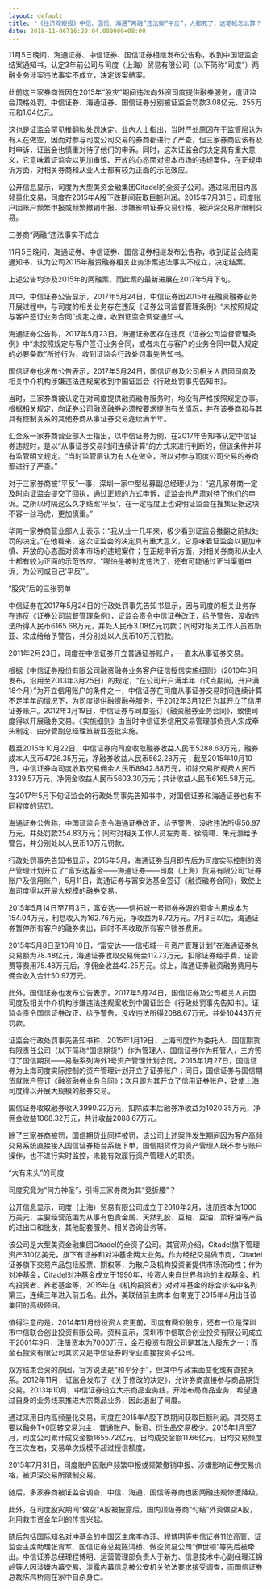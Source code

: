 ```yaml
---
layout: default
title: "《经济观察报》中信、国信、海通”两融”违法案“平反”，人都死了，这笔帐怎么算？"
date: 2018-11-06T16:20:04.000000+08:00
---
```


11月5日晚间，海通证券、中信证券、国信证券相继发布公告称，收到中国证监会结案通知书，认定3年前公司与司度（上海）贸易有限公司（以下简称“司度”）两融业务涉案违法事实不成立，决定该案结案。

此前这三家券商皆因在2015年“股灾”期间违法向外资司度提供融券服务，遭证监会顶格处罚，中信证券、海通证券、国信证券分别被证监会罚款3.08亿元、255万元和1.04亿元。

这也是证监会罕见推翻拟处罚决定。业内人士指出，当时严处原因在于监管层认为有人在做空，因而对参与司度公司交易的券商都进行了严查，但三家券商应该有及时申诉，证监会也慎重对待了他们的申诉。同时，这次证监会的决定具有重大意义，它意味着证监会以更加审慎、开放的心态面对资本市场的违规案件，在正规申诉方面，对相关券商和从业人士都有较为正面的示范效应。

公开信息显示，司度为大型美资金融集团Citadel的全资子公司。通过采用日内高频量化交易，司度在2015年A股下跌期间获取巨额利润。2015年7月31日，司度账户因账户频繁申报或频繁撤销申报、涉嫌影响证券交易价格，被沪深交易所限制交易。

三券商“两融“违法事实不成立

11月5日晚间，海通证券、中信证券、国信证券相继发布公告称，收到证监会结案通知书，认为公司2015年融资融券相关业务涉案违法事实不成立，决定结案。

上述公告均涉及2015年的两融案，而此案的最新进展在2017年5月下旬。

其中，中信证券公告显示，2017年5月24日，中信证券因2015年在融资融券业务开展过程中，与司度的相关业务存在违反《证券公司监督管理条例》“未按照规定与客户签订业务合同”规定之嫌，收到证监会调查通知书。

海通证券公告称，2017年5月23日，海通证券因存在违反《证券公司监督管理条例》中“未按照规定与客户签订业务合同，或者未在与客户的业务合同中载入规定的必要条款”所述行为，收到证监会行政处罚事先告知书。

国信证券也发布公告表示，2017年5月24日，国信证券及公司相关人员因司度及相关中介机构涉嫌违法违规案收到中国证监会《行政处罚事先告知书》。

当时，三家券商被认定在对司度提供融资融券服务时，均没有严格按照规定办事。根据相关规定，向证券公司融资融券必须按要求提供有关情况，并在该券商和与其具有控制关系的其他券商从事证券交易连续满半年。

汇金系一家券商营业部人士指出，以中信证券为例，在2017年告知书认定中信证券违规时，是以“从事证券交易时间连续计算”的方式来进行判断的，但该条件并非有监管明文规定。“当时监管层认为有人在做空，所以对参与司度公司交易的券商都进行了严查。”

对于三家券商被“平反”一事，深圳一家中型私募副总经理认为：“这几家券商一定及时向证监会提交了回执，通过正规的方式申诉，证监会也严肃对待了他们的申诉。之所以时隔这么久才结案‘平反’，在一定程度上也说明证监会在搜集证据这块不容一丝马虎，更加慎重。”

华南一家券商营业部人士表示：“我从业十几年来，极少看到证监会推翻之前拟处罚的决定。”在他看来，这次证监会的决定具有重大意义，它意味着证监会以更加审慎、开放的心态面对资本市场的违规案件；在正规申诉方面，对相关券商和从业人士都有较为正面的示范效应。“哪怕是被判定违法了，还有可能通过正当渠道申诉，为公司或自己‘平反’”。

“股灾”后的三张罚单

中信证券在2017年5月24日的行政处罚事先告知书显示，因与司度的相关业务存在违反《证券公司监督管理条例》，证监会责令中信证券改正，给予警告，没收违法所得人民币6165.68万元，并处人民币3.08亿元罚款；同时对相关工作人员笪新亚、宋成给给予警告，并分别处以人民币10万元罚款。

2011年2月23日，司度在中信证券开立普通证券账户，一直未从事证券交易。

根据《中信证券股份有限公司融资融券业务客户征信授信实施细则》（2010年3月发布，沿用至2013年3月25日）的规定，“在公司开户满半年（试点期间，开户满18个月）”为开立信用账户的条件之一，中信证券在司度从事证券交易时间连续计算不足半年的情况下，为司度提供融资融券服务，于2012年3月12日为其开立了信用证券账户。2012年3月19日，中信证券与司度签订《融资融券业务合同》，致使司度得以开展融券交易。《实施细则》由当时中信证券信用交易管理部负责人宋成牵头制定，由分管副总经理笪新亚签批实施。

截至2015年10月22日，中信证券向司度收取融券收益人民币5288.63万元，融券成本人民币4726.35万元，净融券收益人民币562.28万元；截至2015年10月10日，中信证券向司度收取交易佣金人民币8942.88万元，扣除交易所规费人民币3339.57万元，净佣金收益人民币5603.30万元；共计收益人民币6165.58万元。

在2017年5月下旬证监会的行政处罚事先告知书中，对国信证券和海通证券也有不同程度的惩罚。

海通证券公告称，中国证监会责令海通证券改正，给予警告，没收违法所得50.97万元，并处罚款254.83万元；同时对相关工作人员左秀海、徐晓啸、朱元灏给予警告，并分别处以人民币10万元罚款。

行政处罚事先告知书显示，2015年5月，海通证券当月即先后为司度实际控制的资产管理计划开立了“富安达基金——海通证券——司度（上海）贸易有限公司”证券账户及信用账户，5月11日，海通证券与富安达基金签订《融资融券合同》，致使上海司度得以开展大规模的融券交易。

2015年5月14日至7月3日，富安达——信拓城一号锁券券源的资金占用成本为154.04万元，利息收入为162.76万元，净收益为8.72万元。7月3日以后，海通证券暂停所有客户的融券卖出，同时不再收取所有客户锁券费用。

2015年5月8日至10月10日，“富安达——信拓城一号资产管理计划”在海通证券总交易额为78.48亿元，海通证券收取交易佣金117.73万元，扣除证券经手费、证管费等费用75.48万元后，净佣金收益42.25万元。综上，海通证券融资融券费用与佣金收入合计50.97万元。

此外，国信证券也发布公告表示，2017年5月24日，国信证券及公司相关人员因司度及相关中介机构涉嫌违法违规案收到中国证监会《行政处罚事先告知书》。证监会责令国信证券改正、给予警告，没收违法所得2088.67万元，并处10443万元罚款。

证监会行政处罚事先告知书称，2015年1月19日，上海司度作为委托人、国信期货有限责任公司（以下简称“国信期货”）作为管理人、国信证券作为托管人，三方签订了国信期货——易融系列海外1号资产管理计划合同。2015年1月27日，国信证券为上海司度实际控制的资产管理计划开立了证券账户；同日，国信证券与国信期货就账户签订《融资融券业务合同》；次月即为其开立了信用证券账户，致使上海司度得以开展大规模的融券交易。

国信证券收取融券收入3990.22万元，扣除成本后融券净收益为1020.35万元，净佣金收益1068.32万元，共计收益2088.67万元。

除了三家券商被罚，国信期货业同样被罚，该公司上述案件发生期间因为客户高频交易系统直接接入国信证券柜台系统下单，国信期货作为资产管理人既不参与账户操作，也不进行实时监控，未能有效履行资产管理人的职责。

“大有来头”的司度

司度究竟为“何方神圣”，引得三家券商为其“竞折腰”？

公开信息显示，司度（上海）贸易有限公司成立于2010年2月，注册资本为1000万美元，主要经营范围为从事有色贵金属、天然乳胶、豆粕、豆油、菜籽油等产品的进出口和批发，其他配套服务、相关咨询业务等。

该公司是大型美资金融集团Citadel的全资子公司。其官网介绍，Citadel旗下管理资产310亿美元，旗下有证券和对冲基金两大业务。作为经纪交易做市商，Citadel证券旗下交易产品包括股票、期权等，为散户及机构投资者提供市场流动性；作为对冲基金，Citadel对冲基金成立于1990年，投资人来自世界各地的主权基金、机构投资者、养老基金等，2015年在《机构投资者》对对冲基金的综合排名中名列第三，连续三年进入前五名。此外，美联储前主席本·伯南克于2015年4月出任该集团的高级顾问。

值得注意的是，2014年11月份投资人变更前，司度有两位股东，还有一位是深圳市中信联合创业投资有限公司。资料显示，深圳市中信联合创业投资有限公司成立于2001年9月，注册资本为7000万元，金石投资有限公司是其法人股东之一；而金石投资有限公司其实又是中信证券的专业直接投资子公司。

双方结束合资的原因，官方说法是“和平分手”，但其中与政策面变化或有直接关系。2012年11月，证监会发布了《关于修改的决定》，允许券商直接参与商品期货交易。2013年10月，中信证券设立大宗商品业务线，开始布局商品业务，希望通过自身的业务线来推进大宗商品业务，因此退出了司度。

通过采用日内高频量化交易，司度在2015年A股下跌期间获取巨额利润。其交易主要以融券T+0回转交易为主，普通账户、融资、衍生品交易极少。2015年1月至7月，司度公司累计成交金额1655.72亿元，日均成交金额11.66亿元，日均交易频度在三次左右，交易单次规模不超过授信额度。

2015年7月31日，司度账户因账户频繁申报或频繁撤销申报、涉嫌影响证券交易价格，被沪深交易所限制交易。

随后，多家券商被证监会调查，中信、海通、国信等券商也因两融违规惨遭降级。

此外，在司度股灾期间“做空”A股被披露后，国内顶级券商“勾结”外资做空A股，利用救市资金牟利的传言兴起。

随后包括国际知名对冲基金的中国区主席李亦菲、程博明等中信证券11位高管、证监会主席助理张育军、国信证券总裁陈鸿桥、做空贸易公司“伊世顿”等先后被牵出。中信证券总经理程博明、运营管理部负责人于新力、信息技术中心副经理汪锦岭等人因涉嫌内幕交易、泄露内幕信息被公安机关依法要求接受调查，而国信证券总裁陈鸿桥则在家中自杀身亡。

